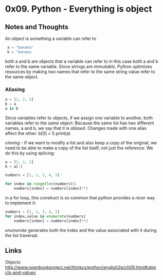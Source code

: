 # 0x09. Python - Everything is object
## Notes and Thoughts 
An object is something a variable can refer to 

   ```python
    a = "banana"
    b = "banana
```
both a and b are objects that a variable can refer to in this case both a and b refer to the same variable.
Since strings are *immutable*, Python optimizes resources by making two names that refer to the same string value refer to the same object.
### Aliasing

```python
a = [1, 2, 3]
b = a
a is b
```
Since variables refer to objects, if we assign one variable to another, both variables refer to the same object: Because the same list has two different names, a and b, we say that it is *aliased*. Changes made with one alias affect the other:
b[0] = 5
print(a)

*cloning* - If we want to modify a list and also keep a copy of the original, we need to be able to make a copy of the list itself, not just the reference. We do this by using splicing:

```python
a = [1, 2, 3]
b = a[:]
```
```python
numbers = [1, 2, 3, 4, 5]

for index in range(len(numbers)):
    numbers[index] = numbers[index]**2
```
in  a for loop, this construct is so common that python provides a nicer way to implement it:
```python
numbers = [1, 2, 3, 4, 5]
for index,value in enumerate(numbers)
    numbers[index] = numbers[index]**2
```
*enumerate* generates both the index and the value associated with it during the list traversal.

## Links 

Objects
http://www.openbookproject.net/thinkcs/python/english2e/ch09.html#objects-and-values 